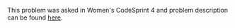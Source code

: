 This problem was asked in Women's CodeSprint 4 and problem description can be found [here](https://www.hackerrank.com/contests/womens-codesprint-4/challenges/extra-sweet/problem).

